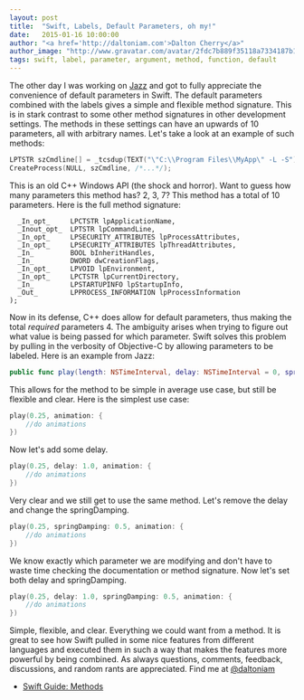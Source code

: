 ```yaml
---
layout: post
title:  "Swift, Labels, Default Parameters, oh my!"
date:   2015-01-16 10:00:00
author: "<a href='http://daltoniam.com'>Dalton Cherry</a>"
author_image: "http://www.gravatar.com/avatar/2fdc7b889f35118a7334187b15c5b957.png?r=x&amp;s=320"
tags: swift, label, parameter, argument, method, function, default
---
```



The other day I was working on [Jazz](https://github.com/daltoniam/Jazz) and got to fully appreciate the convenience of default parameters in Swift. The default parameters combined with the labels gives a simple and flexible method signature. This is in stark contrast to some other method signatures in other development settings. The methods in these settings can have an upwards of 10 parameters, all with arbitrary names. Let's take a look at an example of such methods:

```c
LPTSTR szCmdline[] = _tcsdup(TEXT("\"C:\\Program Files\\MyApp\" -L -S"));
CreateProcess(NULL, szCmdline, /*...*/);
```

This is an old C++ Windows API (the shock and horror). Want to guess how many parameters this method has? 2, 3, 7? This method has a total of 10 parameters. Here is the full method signature:

```
  _In_opt_     LPCTSTR lpApplicationName,
  _Inout_opt_  LPTSTR lpCommandLine,
  _In_opt_     LPSECURITY_ATTRIBUTES lpProcessAttributes,
  _In_opt_     LPSECURITY_ATTRIBUTES lpThreadAttributes,
  _In_         BOOL bInheritHandles,
  _In_         DWORD dwCreationFlags,
  _In_opt_     LPVOID lpEnvironment,
  _In_opt_     LPCTSTR lpCurrentDirectory,
  _In_         LPSTARTUPINFO lpStartupInfo,
  _Out_        LPPROCESS_INFORMATION lpProcessInformation
);

``` 

Now in its defense, C++ does allow for default parameters, thus making the total _required_ parameters 4. The ambiguity arises when trying to figure out what value is being passed for which parameter. Swift solves this problem by pulling in the verbosity of Objective-C by allowing parameters to be labeled. Here is an example from Jazz:

```swift
public func play(length: NSTimeInterval, delay: NSTimeInterval = 0, springDamping: CGFloat = 1, velocity: CGFloat = 1, animation:((Void) -> Void)) -> Jazz
```

This allows for the method to be simple in average use case, but still be flexible and clear. Here is the simplest use case:

```swift
play(0.25, animation: {
    //do animations
})
```

Now let's add some delay.

```swift
play(0.25, delay: 1.0, animation: {
    //do animations
})
```

Very clear and we still get to use the same method. Let's remove the delay and change the springDamping.

```swift
play(0.25, springDamping: 0.5, animation: {
    //do animations
})
```

We know exactly which parameter we are modifying and don't have to waste time checking the documentation or method signature. Now let's set both delay and springDamping.

```swift
play(0.25, delay: 1.0, springDamping: 0.5, animation: {
    //do animations
})
```

Simple, flexible, and clear. Everything we could want from a method. It is great to see how Swift pulled in some nice features from different languages and executed them in such a way that makes the features more powerful by being combined. As always questions, comments, feedback, discussions, and random rants are appreciated. Find me at [@daltoniam](http://twitter.com/daltoniam)

- [Swift Guide: Methods](https://developer.apple.com/library/ios/documentation/Swift/Conceptual/Swift_Programming_Language/Methods.html)


